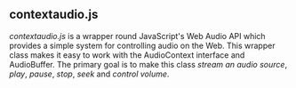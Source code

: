 contextaudio.js
--------------
*contextaudio.js* is a wrapper round JavaScript's Web Audio API which provides a simple system for controlling audio on the Web. This wrapper class makes it easy to work with the AudioContext interface and AudioBuffer.
The primary goal is to make this class *stream an audio source*, *play*, *pause*, *stop*, *seek* and *control volume*.
